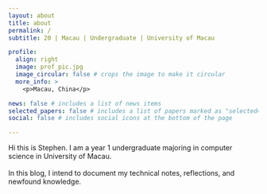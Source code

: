 ```yaml
---
layout: about
title: about
permalink: /
subtitle: 20 | Macau | Undergraduate | University of Macau

profile:
  align: right
  image: prof_pic.jpg
  image_circular: false # crops the image to make it circular
  more_info: >
    <p>Macau, China</p>

news: false # includes a list of news items
selected_papers: false # includes a list of papers marked as "selected={true}"
social: false # includes social icons at the bottom of the page

---
```


Hi this is Stephen. 
I am a year 1 undergraduate majoring in computer science in University of Macau. <br/>
<br/>In this blog, I intend to document my technical notes, reflections, and newfound knowledge. 
